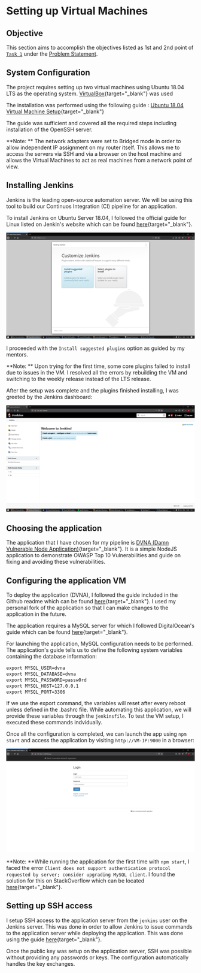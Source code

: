 # Setting up Virtual Machines

## Objective

This section aims to accomplish the objectives listed as 1st and 2nd point of [`Task 1`](../problem-statement/#task-1) under the [Problem Statement](../problem-statement).

## System Configuration

The project requires setting up two virtual machines using Ubuntu 18.04 LTS as the operating system. [VirtualBox](https://www.virtualbox.org/){target="_blank"} was used  

The installation was performed using the following guide : [Ubuntu 18.04 Virtual Machine Setup](https://codebots.com/library/techies/ubuntu-18-04-virtual-machine-setup){target="_blank"}

The guide was sufficient and covered all the required steps including installation of the OpenSSH server. 

**Note: ** The network adapters were set to Bridged mode in order to allow independent IP assignment on my router itself. This allows me to access the servers via SSH and via a browser on the host machine and allows the Virtual Machines to act as real machines from a network point of view.

## Installing Jenkins

Jenkins is the leading open-source automation server. We will be using this tool to build our Continuos Integration (CI) pipeline for an application.

To install Jenkins on Ubuntu Server 18.04, I followed the official guide for Linux listed on Jenkin's website which can be found [here](https://www.jenkins.io/doc/book/installing/linux/#debianubuntu){target="_blank"}.

![Jenkins Setup](images/Jenkins.png)

I proceeded with the `Install suggested plugins` option as guided by my mentors. 

**Note: ** Upon trying for the first time, some core plugins failed to install due to issues in the VM. I resolved all the errors by rebuilding the VM and switching to the weekly release instead of the LTS release.

After the setup was complete and the plugins finished installing, I was greeted by the Jenkins dashboard:

![Jenkins Dashboard](images/Jenkins-dashboard.png)

## Choosing the application

The application that I have chosen for my pipeline is [DVNA (Damn Vulnerable Node Application)](https://github.com/appsecco/dvna){target="_blank"}. It is a simple NodeJS application to demonstrate OWASP Top 10 Vulnerabilities and guide on fixing and avoiding these vulnerabilities. 

## Configuring the application VM

To deploy the application (DVNA), I followed the guide included in the Github readme which can be found [here](https://github.com/appsecco/dvna#manual-setup){target="_blank"}. I used my personal fork of the application so that I can make changes to the application in the future.

The application requires a MySQL server for which I followed DigitalOcean's guide which can be found [here](https://www.digitalocean.com/community/tutorials/how-to-install-mysql-on-ubuntu-18-04){target="_blank"}.

For launching the application, MySQL configuration needs to be performed. The application's guide tells us to define the following system variables containing the database information:

```
export MYSQL_USER=dvna
export MYSQL_DATABASE=dvna
export MYSQL_PASSWORD=passw0rd
export MYSQL_HOST=127.0.0.1
export MYSQL_PORT=3306
```

If we use the export command, the variables will reset after every reboot unless defined in the .bashrc file. While automating this application, we will provide these variables through the `jenkinsfile`. To test the VM setup, I executed these commands indvidually.

Once all the configuration is completed, we can launch the app using `npm start` and access the application by visiting `http://VM-IP:9000` in a browser:

![DVNA Deployed!](images/DVNA.png)

**Note: **While running the application for the first time with `npm start`, I faced the error `Client does not support authentication protocol requested by server; consider upgrading MySQL client`. I found the solution for this on StackOverflow which can be located [here](https://stackoverflow.com/questions/50093144/mysql-8-0-client-does-not-support-authentication-protocol-requested-by-server){target="_blank"}. 

## Setting up SSH access

I setup SSH access to the application server from the `jenkins` user on the Jenkins server. This was done in order to allow Jenkins to issue commands to the application server while deploying the application. This was done using the guide [here](https://www.tecmint.com/ssh-passwordless-login-using-ssh-keygen-in-5-easy-steps/){target="_blank"}.

Once the public key was setup on the application server, SSH was possible without providing any passwords or keys. The configuration automatically handles the key exchanges.